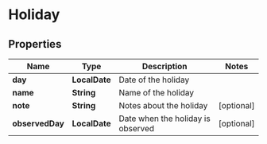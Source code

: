 

# Holiday


## Properties

| Name | Type | Description | Notes |
|------------ | ------------- | ------------- | -------------|
|**day** | **LocalDate** | Date of the holiday |  |
|**name** | **String** | Name of the holiday |  |
|**note** | **String** | Notes about the holiday |  [optional] |
|**observedDay** | **LocalDate** | Date when the holiday is observed |  [optional] |



